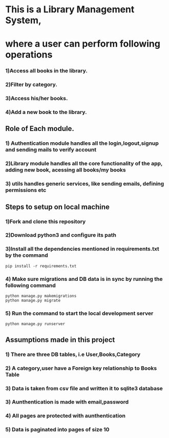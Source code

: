 # This is a Library Management System,
# where a user can perform following operations
### 1)Access all books in the library.
### 2)Filter by category.
### 3)Access his/her books.
### 4)Add a new book to the library.

## Role of Each module.
### 1) Authentication module handles all the login,logout,signup and sending mails to verify account
### 2)Library module handles all the core functionality of the app, adding new book, acessing all books/my books
### 3) utils handles generic services, like sending emails, defining permissions etc

## Steps to setup on local machine
### 1)Fork and clone this repository
### 2)Download python3 and configure its path
### 3)Install all the dependencies mentioned in requirements.txt by the command
```
pip install -r requirements.txt
```
### 4) Make sure migrations and DB data is in sync by running the following command
```
python manage.py makemigrations
python manage.py migrate
```
### 5) Run the command to start the local development server
```
python manage.py runserver
```

## Assumptions made in this project
### 1) There are three DB tables, i.e User,Books,Category
### 2) A category,user have a Foreign key relationship to Books Table
### 3) Data is taken from csv file and written it to sqlite3 database
### 3) Aunthentication is made with email,password
### 4) All pages are protected with aunthentication
### 5) Data is paginated into pages of size 10
